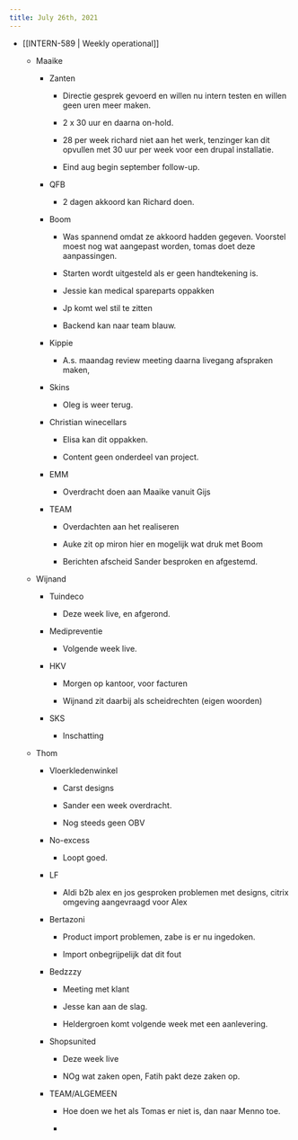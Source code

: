 ```yaml
---
title: July 26th, 2021
---
```


- [[INTERN-589 | Weekly operational]]
	 - Maaike
		 - Zanten
			 - Directie gesprek gevoerd en willen nu intern testen en willen geen uren meer maken.

			 - 2 x 30 uur en daarna on-hold.

			 - 28 per week richard niet aan het werk, tenzinger kan dit opvullen met 30 uur per week voor een drupal installatie.

			 - Eind aug begin september follow-up.

		 - QFB 
			 - 2 dagen akkoord kan Richard doen.

		 - Boom
			 - Was spannend omdat ze akkoord hadden gegeven. Voorstel moest nog wat aangepast worden, tomas doet deze aanpassingen.

			 - Starten wordt uitgesteld als er geen handtekening is.

			 - Jessie kan medical spareparts oppakken

			 - Jp komt wel stil te zitten

			 - Backend kan naar team blauw.

		 - Kippie
			 - A.s. maandag review meeting daarna livegang afspraken maken,

		 - Skins 
			 - Oleg is weer terug.

		 - Christian winecellars
			 - Elisa kan dit oppakken.

			 - Content geen onderdeel van project.

		 - EMM
			 - Overdracht doen aan Maaike vanuit Gijs

		 - TEAM
			 - Overdachten aan het realiseren

			 - Auke zit op miron hier en mogelijk wat druk met Boom

			 - Berichten afscheid Sander besproken en afgestemd.

	 - Wijnand
		 - Tuindeco 
			 - Deze week live, en afgerond.

		 - Medipreventie 
			 - Volgende week live.

		 - HKV
			 - Morgen op kantoor, voor facturen 

			 - Wijnand zit daarbij als scheidrechten (eigen woorden)

		 - SKS 
			 - Inschatting 

	 - Thom
		 - Vloerkledenwinkel 
			 - Carst designs

			 - Sander een week overdracht.

			 - Nog steeds geen OBV

		 - No-excess
			 - Loopt goed. 

		 - LF
			 - Aldi b2b alex en jos gesproken problemen met designs, citrix omgeving aangevraagd voor Alex

		 - Bertazoni
			 - Product import problemen, zabe is er nu ingedoken. 

			 - Import onbegrijpelijk dat dit fout

		 - Bedzzzy 
			 - Meeting met klant 

			 - Jesse kan aan de slag.

			 - Heldergroen komt volgende week met een aanlevering.

		 - Shopsunited
			 - Deze week live

			 - NOg wat zaken open, Fatih pakt deze zaken op.

		 - TEAM/ALGEMEEN
			 - Hoe doen we het als Tomas er niet is, dan naar Menno toe.

			 - 
